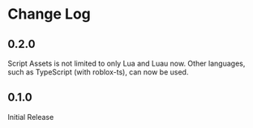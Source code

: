 # Change Log

## 0.2.0
Script Assets is not limited to only Lua and Luau now. Other languages, such as TypeScript (with roblox-ts), can now be used. 

## 0.1.0
Initial Release